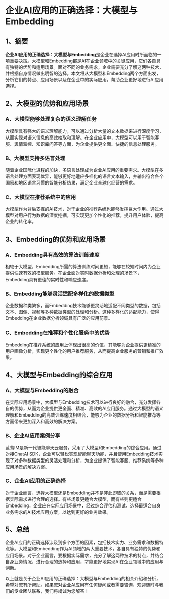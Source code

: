 # 企业AI应用的正确选择：大模型与Embedding

## 1、摘要

**企业AI应用的正确选择：大模型与Embedding**是企业在选择AI应用时所面临的一项重要决策。大模型和Embedding都是AI在企业领域中的关键应用，它们各自具有独特的优势和适用场景。面对不同的业务需求，企业需要充分了解这两种技术，并根据自身情况做出明智的选择。本文将从大模型和Embedding两个方面出发，分析它们的特点、应用场景以及在企业中的实际应用，帮助企业更好地进行AI应用选择。

## 2、大模型的优势和应用场景

### A、大模型能够处理复杂的语义理解任务

大模型具有强大的语义理解能力，可以通过分析大量的文本数据来进行深度学习，从而实现对语义信息的高效抽取和理解。在企业应用中，大模型可以用于智能客服、舆情监控、知识库问答等方面，为企业提供更全面、快捷的信息处理服务。

### B、大模型支持多语言处理

随着企业国际化进程的加快，多语言处理成为企业AI应用的重要需求。大模型在多语言处理方面表现优异，能够更好地适应多样化的语言文本输入，并输出符合各个国家和地区语言习惯的智能分析结果，满足企业全球化经营的需求。

### C、大模型在推荐系统中的应用

大模型作为背后支撑的AI技术，对于企业的推荐系统也能够发挥巨大作用。通过大模型对用户行为数据的深度挖掘，可实现更加个性化的推荐，提升用户体验，提高企业的转化率。

## 3、Embedding的优势和应用场景

### A、Embedding具有高效的算法训练速度

相较于大模型，Embedding所需的算法训练时间更短，能够在较短时间内为企业提供快速有效的模型服务。在企业面对实时数据分析和处理的场景下，Embedding具有更佳的实时性和响应速度。

### B、Embedding能够灵活适配多样化的数据类型

企业数据种类繁多，而Embedding技术能够更灵活地适配不同类型的数据，包括文本、图像、视频等多种数据类型的处理和分析。这种多样化的适配能力，使得Embedding在企业数据分析领域具有广泛的应用前景。

### C、Embedding在推荐和个性化服务中的优势

Embedding在推荐系统的应用上体现出很高的价值，其能够为企业提供更精准的用户画像分析，实现更个性化的用户推荐服务，从而提高企业服务的营销和推广效果。

## 4、大模型与Embedding的综合应用

### A、大模型与Embedding的融合

在实际应用场景中，大模型与Embedding技术可以进行良好的融合，充分发挥各自的优势，从而为企业提供更全面、精准、高效的AI应用服务。通过大模型的语义理解和Embedding的高效训练速度相结合，能够为企业的数据分析和智能推荐等方面带来更加深入和高效的解决方案。

### B、企业AI应用案例分享

蓝莺IM是新一代智能聊天云服务，采用了大模型和Embedding的综合应用。通过对接ChatAI SDK，企业可以轻松实现智能聊天功能，并且使用Embedding技术实现了对多种数据类型的灵活处理和分析，为企业提供了智能客服、推荐系统等多种应用场景的解决方案。

### C、企业AI应用的正确选择

对于企业而言，选择大模型还是Embedding并不是非此即彼的关系，而是需要根据实际需求进行合理的选择。有些场景更适合大模型，而有些则更适合Embedding，企业应在实际应用场景中，经过综合评估和测试，选择最适合自身业务需求的AI技术应用方案，以达到更好的业务效果。

## 5、总结

企业AI应用的正确选择涉及到多个方面的因素，包括技术实力、业务需求和数据特点等。大模型和Embedding作为AI领域的两大重要技术，各自具有独特的优势和应用场景。对于企业而言，要根据实际需求，充分了解这两种技术的特点，并结合自身业务情况，进行合理的选择和应用，才能更好地实现AI在企业领域中的应用与创新。

以上就是关于企业AI应用的正确选择：大模型与Embedding的相关介绍和分析，希望对您有所帮助。如果您对企业AI应用有任何疑问或者需要咨询，欢迎随时与我们的专业团队联系，我们将竭诚为您解答！